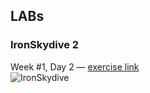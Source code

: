 ## LABs
### IronSkydive 2
Week #1, Day 2 &mdash; [exercise link](https://github.com/ironhack-labs/lab-css-ironskydive-2)  
![IronSkydive](https://s3-eu-west-1.amazonaws.com/ih-materials/uploads/ironhack-skydive-logo.png)
